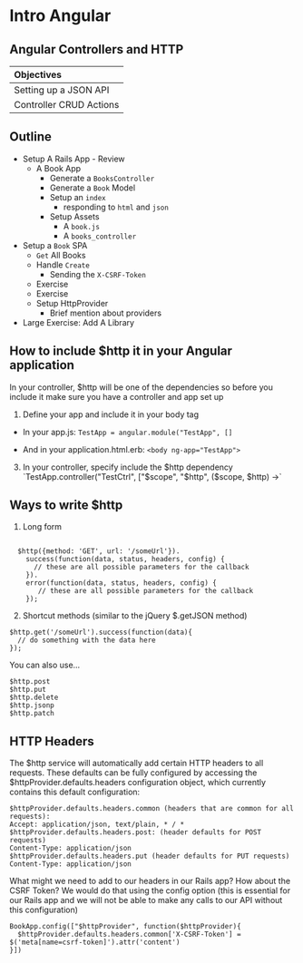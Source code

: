 # Intro Angular 
## Angular Controllers and HTTP

| Objectives  |
| :---- |
| Setting up a JSON API   |
| Controller CRUD Actions |


## Outline

* Setup A Rails App - Review
  * A Book App
    * Generate a `BooksController`
    * Generate a `Book` Model 
    * Setup an `index`
      * responding to `html` and `json`
    * Setup Assets
      * A `book.js`
      * A `books_controller`
* Setup a `Book` SPA
  * `Get`  All Books
  * Handle `Create`
    * Sending the `X-CSRF-Token`
  * Exercise
  * Exercise
  * Setup HttpProvider
    * Brief mention about providers
* Large Exercise: Add A Library


## How to include $http it in your Angular application

In your controller, $http will be one of the dependencies so before you include it make sure you have a controller and app set up

1. Define your app and include it in your body tag

  - In your app.js: `TestApp = angular.module("TestApp", []`

  - And in your application.html.erb: `<body ng-app="TestApp">`

3. In your controller, specify include the $http dependency `TestApp.controller("TestCtrl", ["$scope", "$http", ($scope, $http) ->`

## Ways to write $http

1. Long form

```

  $http({method: 'GET', url: '/someUrl'}).
    success(function(data, status, headers, config) {
      // these are all possible parameters for the callback
    }).
    error(function(data, status, headers, config) {
       // these are all possible parameters for the callback
    });

```

2. Shortcut methods  (similar to the jQuery $.getJSON method)

```
$http.get('/someUrl').success(function(data){
  // do something with the data here
});
```

You can also use...

```
$http.post
$http.put
$http.delete
$http.jsonp
$http.patch
```

## HTTP Headers

The $http service will automatically add certain HTTP headers to all requests. These defaults can be fully configured by accessing the $httpProvider.defaults.headers configuration object, which currently contains this default configuration:

```
$httpProvider.defaults.headers.common (headers that are common for all requests):
Accept: application/json, text/plain, * / *
$httpProvider.defaults.headers.post: (header defaults for POST requests)
Content-Type: application/json
$httpProvider.defaults.headers.put (header defaults for PUT requests)
Content-Type: application/json
```

What might we need to add to our headers in our Rails app? How about the CSRF Token? We would do that using the config option (this is essential for our Rails app and we will not be able to make any calls to our API without this configuration)

```
BookApp.config(["$httpProvider", function($httpProvider){
  $httpProvider.defaults.headers.common['X-CSRF-Token'] = $('meta[name=csrf-token]').attr('content')
}])
```

